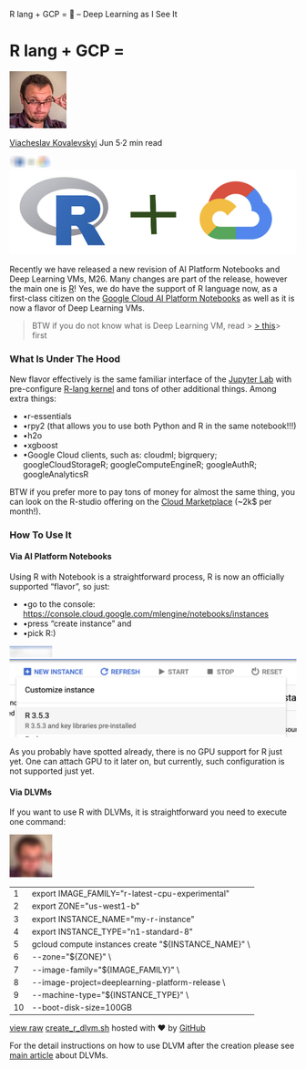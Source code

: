 R lang + GCP = 💖 – Deep Learning as I See It

# R lang + GCP =

[![0*9PMYe19nsut6L3nC.jpg](../_resources/4f06c5e4ff53e8eb7bc9d09a591465ca.jpg)](https://blog.kovalevskyi.com/@b0noi?source=post_header_lockup)

[Viacheslav Kovalevskyi](https://blog.kovalevskyi.com/@b0noi)
Jun 5·2 min read

![](../_resources/ce4392c2bc819533b0b99eeb03611f22.png)![1*ojudy2ic77XpglSJT-2Fsg.png](../_resources/f11fa27cca3e45500fb5360ca3922728.png)

Recently we have released a new revision of AI Platform Notebooks and Deep Learning VMs, M26. Many changes are part of the release, however the main one is [R](https://blog.kovalevskyi.com/r-lang-gcp-5f1b76e5c6afabout:invalid#zSoyz)! Yes, we do have the support of R language now, as a first-class citizen on the [Google Cloud AI Platform Notebooks](https://cloud.google.com/ai-platform-notebooks/) as well as it is now a flavor of Deep Learning VMs.

> BTW if you do not know what is Deep Learning VM, read > [> this](https://blog.kovalevskyi.com/deep-learning-images-for-google-cloud-engine-the-definitive-guide-bc74f5fb02bc)>  first

### What Is Under The Hood

New flavor effectively is the same familiar interface of the [Jupyter Lab](https://jupyterlab.readthedocs.io/en/stable/) with pre-configure [R-lang kernel](https://irkernel.github.io/) and tons of other additional things. Among extra things:

- •r-essentials
- •rpy2 (that allows you to use both Python and R in the same notebook!!!)
- •h2o
- •xgboost
- •Google Cloud clients, such as: cloudml; bigrquery; googleCloudStorageR; googleComputeEngineR; googleAuthR; googleAnalyticsR

BTW if you prefer more to pay tons of money for almost the same thing, you can look on the R-studio offering on the [Cloud Marketplace](https://console.cloud.google.com/marketplace/details/rstudio-launcher-public/rstudio-server-pro-for-gcp) (~2k$ per month!).

### How To Use It

#### Via AI Platform Notebooks

Using R with Notebook is a straightforward process, R is now an officially supported “flavor”, so just:

- •go to the console: https://console.cloud.google.com/mlengine/notebooks/instances
- •press “create instance” and
- •pick R:)

![](../_resources/d46ad3e48397dc04009c9396286af8df.png)![1*Wf6GYLKseVLuvGB6ujrbZQ.png](../_resources/98ed4f9bf43e30314f5e331c73134694.png)

As you probably have spotted already, there is no GPU support for R just yet. One can attach GPU to it later on, but currently, such configuration is not supported just yet.

#### Via DLVMs

If you want to use R with DLVMs, it is straightforward you need to execute one command:

![](../_resources/4fc59c722ebaa66ee01e0da876454b4b.png)

|     |     |
| --- | --- |
| 1   | export IMAGE_FAMILY="r-latest-cpu-experimental" |
| 2   | export ZONE="us-west1-b" |
| 3   | export INSTANCE_NAME="my-r-instance" |
| 4   | export INSTANCE_TYPE="n1-standard-8" |
| 5   | gcloud compute instances create "${INSTANCE_NAME}" \ |
| 6   | --zone="${ZONE}" \ |
| 7   | --image-family="${IMAGE_FAMILY}" \ |
| 8   | --image-project=deeplearning-platform-release \ |
| 9   | --machine-type="${INSTANCE_TYPE}" \ |
| 10  | --boot-disk-size=100GB |

 [view raw](https://gist.github.com/b0noI/1018282bbd0a48580c0f77ba2052a7af/raw/300a4bf3afa8568f917ccd8b9b8444b2cee5e5d7/create_r_dlvm.sh)  [create_r_dlvm.sh](https://gist.github.com/b0noI/1018282bbd0a48580c0f77ba2052a7af#file-create_r_dlvm-sh) hosted with ❤ by [GitHub](https://github.com/)

For the detail instructions on how to use DLVM after the creation please see [main article](https://blog.kovalevskyi.com/deep-learning-images-for-google-cloud-engine-the-definitive-guide-bc74f5fb02bc) about DLVMs.